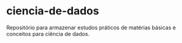# ciencia-de-dados
Repositório para armazenar estudos práticos de matérias básicas e conceitos para ciência de dados.
